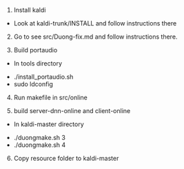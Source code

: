 1. Install kaldi
	
-	Look at kaldi-trunk/INSTALL and follow instructions there

2. Go to see src/Duong-fix.md and follow instructions there.

3. Build portaudio

*	In tools directory

-	./install_portaudio.sh 
-	sudo ldconfig

4. Run makefile in src/online

5. build server-dnn-online and client-online

*	In kaldi-master directory

-	./duongmake.sh 3
-	./duongmake.sh 4

6. Copy resource folder to kaldi-master

